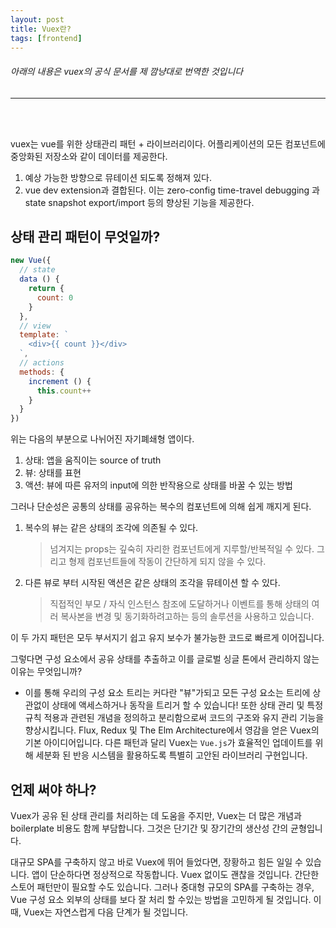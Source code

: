 ```yaml
---
layout: post
title: Vuex란? 
tags: [frontend]
---
```



###### 아래의 내용은 vuex의 공식 문서를 제 깜냥대로 번역한 것입니다
___
<br>
<br>

vuex는 vue를 위한 상태관리 패턴 + 라이브러리이다. 
어플리케이션의 모든 컴포넌트에 중앙화된 저장소와 같이 데이터를 제공한다.

1. 예상 가능한 방향으로 뮤테이션 되도록 정해져 있다.
2. vue dev extension과 결합된다. 이는 zero-config time-travel debugging 
과 state snapshot export/import 등의 향상된 기능을 제공한다.

 
## 상태 관리 패턴이 무엇일까?

```js
new Vue({
  // state
  data () {
    return {
      count: 0
    }
  },
  // view
  template: `
    <div>{{ count }}</div>
  `,
  // actions
  methods: {
    increment () {
      this.count++
    }
  }
})
```
위는 다음의 부분으로 나뉘어진 자기폐쇄형 앱이다.

1. 상태: 앱을 움직이는 source of truth
2. 뷰: 상태를 표현
3. 액션: 뷰에 따른 유저의 input에 의한 반작용으로 상태를 바꿀 수 있는 방법

그러나 단순성은 공통의 상태를 공유하는 복수의 컴포넌트에 의해 쉽게 깨지게 된다.

1. 복수의 뷰는 같은 상태의 조각에 의존될 수 있다.
   > 넘겨지는 props는 깊숙히 자리한 컴포넌트에게 지루할/반복적일 수 있다. 
    그리고 형제 컴포넌트들에 작동이 간단하게 되지 않을 수 있다. 
2. 다른 뷰로 부터 시작된 액션은 같은 상태의 조각을 뮤테이션 할 수 있다.
   > 직접적인 부모 / 자식 인스턴스 참조에 도달하거나 이벤트를 통해 상태의 여러 복사본을
       변경 및 동기화하려고하는 등의 솔루션을 사용하고 있습니다.

이 두 가지 패턴은 모두 부서지기 쉽고 유지 보수가 불가능한 코드로 빠르게 이어집니다.

그렇다면 구성 요소에서 공유 상태를 추출하고 이를 글로벌 싱글 톤에서 관리하지 않는 이유는 무엇입니까?
  - 이를 통해 우리의 구성 요소 트리는 커다란 "뷰"가되고 모든 구성 요소는 트리에 
상관없이 상태에 액세스하거나 동작을 트리거 할 수 있습니다!
또한 상태 관리 및 특정 규칙 적용과 관련된 
개념을 정의하고 분리함으로써 코드의 구조와 유지 관리 기능을 향상시킵니다.
Flux, Redux 및 The Elm Architecture에서 영감을 얻은 Vuex의 기본 아이디어입니다. 
다른 패턴과 달리 Vuex는 `Vue.js`가 효율적인 업데이트를 위해 세분화 
된 반응 시스템을 활용하도록 특별히 고안된 라이브러리 구현입니다.


## 언제 써야 하나?

 Vuex가 공유 된 상태 관리를 처리하는 데 도움을 주지만, 
 Vuex는 더 많은 개념과 boilerplate 비용도 함께 부담합니다. 
 그것은 단기간 및 장기간의 생산성 간의 균형입니다.

대규모 SPA를 구축하지 않고 바로 Vuex에 뛰어 들었다면, 
장황하고 힘든 일일 수 있습니다. 앱이 단순하다면 정상적으로 작동합니다. 
 Vuex 없이도 괜찮을 것입니다. 간단한 스토어 패턴만이 필요할 수도 있습니다. 
 그러나 중대형 규모의 SPA를 구축하는 경우, 
 Vue 구성 요소 외부의 상태를 보다 잘 처리 할 수있는 방법을 고민하게 될 것입니다.
  이 때, Vuex는 자연스럽게 다음 단계가 될 것입니다.



